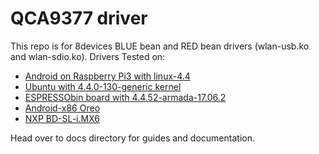 QCA9377 driver
=====================================

This repo is for 8devices BLUE bean and RED bean drivers (wlan-usb.ko and wlan-sdio.ko).
Drivers Tested on:

 - [Android on Raspberry Pi3 with linux-4.4](docs/Android_RaspberryPi.md)
 - [Ubuntu with 4.4.0-130-generic kernel](docs/Linux.md)
 - [ESPRESSObin board with 4.4.52-armada-17.06.2](docs/ESPRESSObin.md)
 - [Android-x86 Oreo](docs/Android_x86.md)
 - [NXP BD-SL-i.MX6](docs/NXP-BD-SL-i.MX6.md)

Head over to docs directory for guides and documentation.
